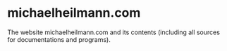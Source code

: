 # michaelheilmann.com
The website michaelheilmann.com and its contents (including all sources for documentations and programs).
